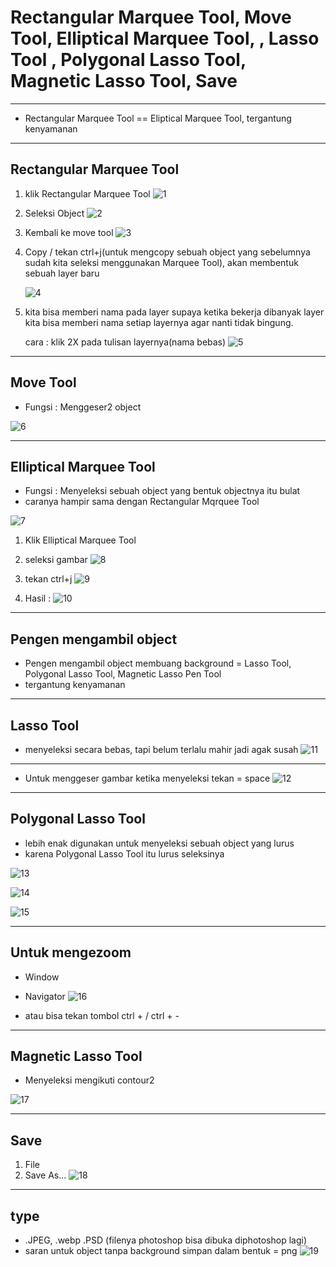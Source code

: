 # Rectangular Marquee Tool, Move Tool, Elliptical Marquee Tool, , Lasso Tool , Polygonal Lasso Tool, Magnetic Lasso Tool, Save</h2>

---

- Rectangular Marquee Tool == Eliptical Marquee Tool, tergantung kenyamanan

---

## Rectangular Marquee Tool

1. klik Rectangular Marquee Tool
![1](../assets/img/1/img1.webp)

2. Seleksi Object
![2](../assets/img/1/img2.webp)

3. Kembali ke move tool
![3](../assets/img/1/img3.webp)

4. Copy / tekan ctrl+j(untuk mengcopy sebuah object yang sebelumnya sudah kita seleksi menggunakan Marquee Tool), akan membentuk sebuah layer baru</li>
![4](../assets/img/1/img4.webp)

5. kita bisa memberi nama pada layer supaya ketika bekerja dibanyak layer kita bisa memberi nama setiap layernya agar nanti tidak bingung.</li>
cara : klik 2X pada tulisan layernya(nama bebas)
![5](../assets/img/1/img5.webp)


---

## Move Tool
- Fungsi : Menggeser2 object

![6](../assets/img/1/img6.webp)

---

## Elliptical Marquee Tool

- Fungsi : Menyeleksi sebuah object yang bentuk objectnya itu bulat
- caranya hampir sama dengan Rectangular Mqrquee Tool

![7](../assets/img/1/img7.webp)

1. Klik Elliptical Marquee Tool
2. seleksi gambar
![8](../assets/img/1/img8.webp)

3. tekan ctrl+j
![9](../assets/img/1/img9.webp)

4. Hasil : 
![10](../assets/img/1/img10.webp)


---

## Pengen mengambil object

- Pengen mengambil object membuang background = Lasso Tool, Polygonal Lasso Tool, Magnetic Lasso Pen Tool
- tergantung kenyamanan

---

## Lasso Tool

- menyeleksi secara bebas, tapi belum terlalu mahir jadi agak susah
![11](../assets/img/1/img11.webp)

---

- Untuk menggeser gambar ketika menyeleksi tekan = space
![12](../assets/img/1/img12.webp)

---

## Polygonal Lasso Tool

- lebih enak digunakan untuk menyeleksi sebuah object yang lurus
- karena Polygonal Lasso Tool itu lurus seleksinya

![13](../assets/img/1/img13.webp)

![14](../assets/img/1/img14.webp)

![15](../assets/img/1/img15.webp)

---

## Untuk mengezoom

- Window
- Navigator
![16](../assets/img/1/img16.webp)

- atau bisa tekan tombol ctrl + / ctrl + -

---

## Magnetic Lasso Tool

- Menyeleksi mengikuti contour2

![17](../assets/img/1/img17.webp)

---

## Save

1. File
2. Save As...
![18](../assets/img/1/img18.webp)

---

## type

- .JPEG, .webp .PSD (filenya photoshop bisa dibuka diphotoshop lagi)
- saran untuk object tanpa background simpan dalam bentuk = png
![19](../assets/img/1/img19.webp)
